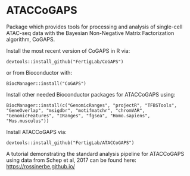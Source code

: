 # ATACCoGAPS

Package which provides tools for processing and analysis of single-cell ATAC-seq data with the Bayesian Non-Negative Matrix Factorization algorithm, CoGAPS.

Install the most recent version of CoGAPS in R via:

```
devtools::install_github("FertigLab/CoGAPS")
```

or from Bioconductor with:

```
BiocManager::install("CoGAPS")
```

Install other needed Bioconductor packages for ATACCoGAPS using:

```
BiocManager::install(c("GenomicRanges", "projectR", "TFBSTools", "GeneOverlap", "msigdbr", "motifmatchr", "chromVAR", "GenomicFeatures", "IRanges", "fgsea", "Homo.sapiens", "Mus.musculus"))
```

Install ATACCoGAPS via:

```
devtools::install_github("FertigLab/ATACCoGAPS")
```

A tutorial demonstrating the standard analysis pipeline for ATACCoGAPS using data from Schep et al, 2017 can be found here: https://rossinerbe.github.io/
